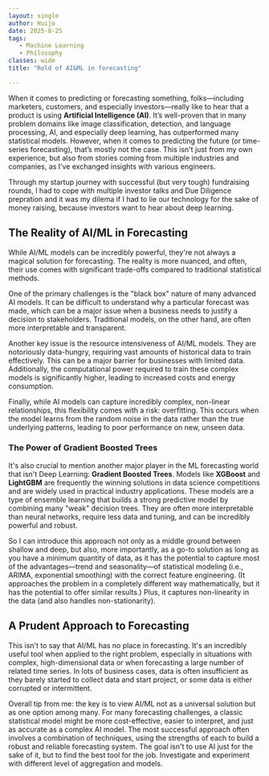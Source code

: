```yaml
---
layout: single  
author: Huijo  
date: 2025-8-25
tags:
   - Machine Learning
   - Philosophy
classes: wide  
title: "Rold of AI&ML in forecasting"

---
```



When it comes to predicting or forecasting something, folks—including marketers, customers, and especially investors—really like to hear that a product is using **Artificial Intelligence (AI)**. It’s well-proven that in many problem domains like image classification, detection, and language processing, AI, and especially deep learning, has outperformed many statistical models. However, when it comes to predicting the future (or time-series forecasting), that’s mostly not the case. 
This isn't just from my own experience, but also from stories coming from multiple industries and companies, as I’ve exchanged insights with various engineers.

Through my startup journey with successful (but very tough) fundraising rounds, I had to cope with multiple investor talks and Due Diligence prepration and it was my dilema if I had to lie our technology for the sake of money raising, because investors want to hear about deep learning. 

## The Reality of AI/ML in Forecasting

While AI/ML models can be incredibly powerful, they're not always a magical solution for forecasting. The reality is more nuanced, and often, their use comes with significant trade-offs compared to traditional statistical methods.

One of the primary challenges is the "black box" nature of many advanced AI models. It can be difficult to understand why a particular forecast was made, which can be a major issue when a business needs to justify a decision to stakeholders. Traditional models, on the other hand, are often more interpretable and transparent.

Another key issue is the resource intensiveness of AI/ML models. They are notoriously data-hungry, requiring vast amounts of historical data to train effectively. This can be a major barrier for businesses with limited data. Additionally, the computational power required to train these complex models is significantly higher, leading to increased costs and energy consumption.

Finally, while AI models can capture incredibly complex, non-linear relationships, this flexibility comes with a risk: overfitting. This occurs when the model learns from the random noise in the data rather than the true underlying patterns, leading to poor performance on new, unseen data.
### The Power of Gradient Boosted Trees

It's also crucial to mention another major player in the ML forecasting world that isn't Deep Learning: **Gradient Boosted Trees**. Models like **XGBoost** and **LightGBM** are frequently the winning solutions in data science competitions and are widely used in practical industry applications. These models are a type of ensemble learning that builds a strong predictive model by combining many "weak" decision trees. They are often more interpretable than neural networks, require less data and tuning, and can be incredibly powerful and robust.

So I can introduce this approach not only as a middle ground between shallow and deep, but also, more importantly, as a go-to solution as long as you have a minimum quantity of data, as it has the potential to capture most of the advantages—trend and seasonality—of statistical modeling (i.e., ARIMA, exponential smoothing) with the correct feature engineering. (It approaches the problem in a completely different way mathematically, but it has the potential to offer similar results.) Plus, it captures non-linearity in the data (and also handles non-stationarity).

## A Prudent Approach to Forecasting

This isn't to say that AI/ML has no place in forecasting. It's an incredibly useful tool when applied to the right problem, especially in situations with complex, high-dimensional data or when forecasting a large number of related time series. In lots of business cases, data is often insufficient as they barely started to collect data and start project, or some data is either corrupted or intermittent.

Overall tip from me: the key is to view AI/ML not as a universal solution but as one option among many. For many forecasting challenges, a classic statistical model might be more cost-effective, easier to interpret, and just as accurate as a complex AI model. The most successful approach often involves a combination of techniques, using the strengths of each to build a robust and reliable forecasting system. The goal isn't to use AI just for the sake of it, but to find the best tool for the job. Investigate and experiment with different level of aggregation and models.

